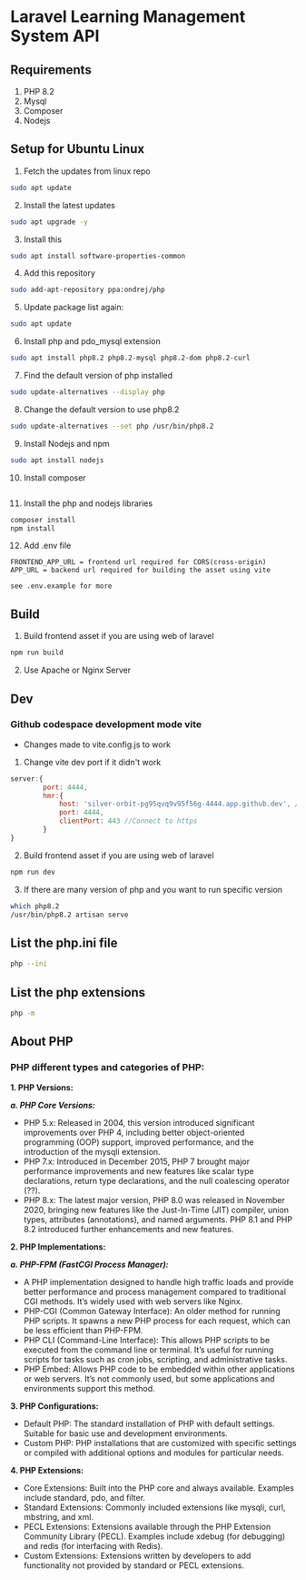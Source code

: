 # Laravel Learning Management System API

## Requirements
1. PHP 8.2
2. Mysql
3. Composer
4. Nodejs

## Setup for Ubuntu Linux

1. Fetch the updates from linux repo
```sh
sudo apt update
```
2. Install the latest updates
```sh
sudo apt upgrade -y
```
3. Install this 
```sh
sudo apt install software-properties-common
```
4. Add this repository
```sh
sudo add-apt-repository ppa:ondrej/php
```
5. Update package list again:
```sh
sudo apt update
```
6. Install php and pdo_mysql extension
```sh
sudo apt install php8.2 php8.2-mysql php8.2-dom php8.2-curl
```
7. Find the default version of php installed
```sh
sudo update-alternatives --display php
```
8. Change the default version to use php8.2
```sh
sudo update-alternatives --set php /usr/bin/php8.2
```
9. Install Nodejs and npm
```sh
sudo apt install nodejs
```
10. Install composer
```sh
```
11. Install the php and nodejs libraries
```sh
composer install
npm install
```
12. Add .env file
```
FRONTEND_APP_URL = frontend url required for CORS(cross-origin)
APP_URL = backend url required for building the asset using vite

see .env.example for more
```

## Build

1. Build frontend asset if you are using web of laravel
```sh
npm run build
```
2. Use Apache or Nginx Server

## Dev

### Github codespace development mode vite
-  Changes made to vite.config.js to work
1. Change vite dev port if it didn't work
```js
server:{
        port: 4444,
        hmr:{
            host: 'silver-orbit-pg95qvq9v95f56g-4444.app.github.dev', //Exposed public github port url
            port: 4444,
            clientPort: 443 //Connect to https
        }
}
```
2. Build frontend asset if you are using web of laravel
```sh
npm run dev
```
3. If there are many version of php and you want to run specific version
```bash
which php8.2
/usr/bin/php8.2 artisan serve
```

## List the php.ini file

```bash
php --ini
```

## List the php extensions

```bash
php -m
```

## About PHP

### PHP different types and categories of PHP:

**1. PHP Versions:**

**_a. PHP Core Versions:_**

-   PHP 5.x: Released in 2004, this version introduced significant improvements over PHP 4, including better object-oriented programming (OOP) support, improved performance, and the introduction of the mysqli extension.
-   PHP 7.x: Introduced in December 2015, PHP 7 brought major performance improvements and new features like scalar type declarations, return type declarations, and the null coalescing operator (??).
-   PHP 8.x: The latest major version, PHP 8.0 was released in November 2020, bringing new features like the Just-In-Time (JIT) compiler, union types, attributes (annotations), and named arguments. PHP 8.1 and PHP 8.2 introduced further enhancements and new features.

**2. PHP Implementations:**

**_a. PHP-FPM (FastCGI Process Manager):_**

-   A PHP implementation designed to handle high traffic loads and provide better performance and process management compared to traditional CGI methods. It’s widely used with web servers like Nginx.
-   PHP-CGI (Common Gateway Interface):
    An older method for running PHP scripts. It spawns a new PHP process for each request, which can be less efficient than PHP-FPM.
-   PHP CLI (Command-Line Interface):
    This allows PHP scripts to be executed from the command line or terminal. It’s useful for running scripts for tasks such as cron jobs, scripting, and administrative tasks.
-   PHP Embed:
    Allows PHP code to be embedded within other applications or web servers. It’s not commonly used, but some applications and environments support this method.

**3. PHP Configurations:**

-   Default PHP:
    The standard installation of PHP with default settings. Suitable for basic use and development environments.
-   Custom PHP:
    PHP installations that are customized with specific settings or compiled with additional options and modules for particular needs.

**4. PHP Extensions:**

-   Core Extensions:
    Built into the PHP core and always available. Examples include standard, pdo, and filter.
-   Standard Extensions:
    Commonly included extensions like mysqli, curl, mbstring, and xml.
-   PECL Extensions:
    Extensions available through the PHP Extension Community Library (PECL). Examples include xdebug (for debugging) and redis (for interfacing with Redis).
-   Custom Extensions:
    Extensions written by developers to add functionality not provided by standard or PECL extensions.
